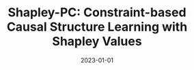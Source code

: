 ---
title: "Shapley-PC: Constraint-based Causal Structure Learning with Shapley Values"
collection: publications
permalink: /publication/2023-01-01-Shapley-PC-Constraint-based-Causal-Structure-Learning-with-Shapley-Valuesjournal
date: 2023-01-01
venue: 'CoRR'
paperurl: 'https://doi.org/10.48550/arXiv.2312.11582'
citation: ' Fabrizio Russo,  Francesca Toni, &quot;Shapley-PC: Constraint-based Causal Structure Learning with Shapley Values.&quot; CoRR, 2023.'
---